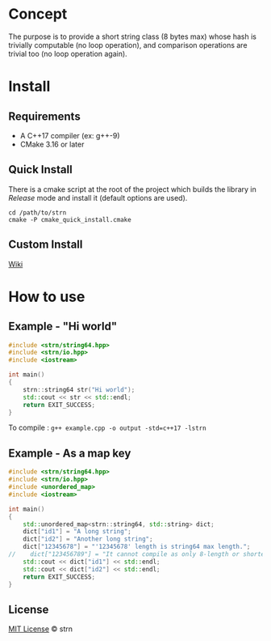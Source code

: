 # Concept #

The purpose is to provide a short string class (8 bytes max) whose hash is trivially computable
(no loop operation), and comparison operations are trivial too (no loop operation again).

# Install #
## Requirements ##
- A C++17 compiler (ex: g++-9)
- CMake 3.16 or later

## Quick Install ##
There is a cmake script at the root of the project which builds the library in *Release* mode and install it (default options are used).
```
cd /path/to/strn
cmake -P cmake_quick_install.cmake
```

## Custom Install ##
[Wiki](https://github.com/arapelle/strn/wiki/Install)

# How to use
## Example - "Hi world"
```c++
#include <strn/string64.hpp>
#include <strn/io.hpp>
#include <iostream>

int main()
{
    strn::string64 str("Hi world");
    std::cout << str << std::endl;
    return EXIT_SUCCESS;
}
```

To compile : `g++ example.cpp -o output -std=c++17 -lstrn`

## Example - As a map key
```c++
#include <strn/string64.hpp>
#include <strn/io.hpp>
#include <unordered_map>
#include <iostream>

int main()
{
    std::unordered_map<strn::string64, std::string> dict;
    dict["id1"] = "A long string";
    dict["id2"] = "Another long string";
    dict["12345678"] = "'12345678' length is string64 max length.";
//    dict["123456789"] = "It cannot compile as only 8-length or shorter C-string are accepted.";
    std::cout << dict["id1"] << std::endl;
    std::cout << dict["id2"] << std::endl;
    return EXIT_SUCCESS;
}
```

## License

[MIT License](./LICENSE.md) © strn
